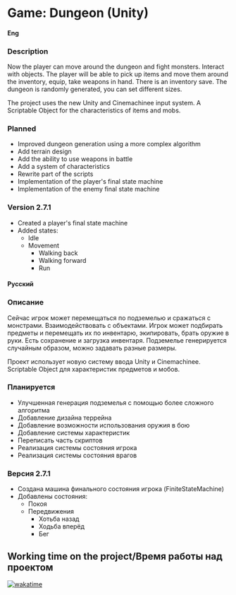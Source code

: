 <h1>Game: Dungeon (Unity)</h1>
<h4>Eng</h4>
<h3>Description</h3>
<div>
    <p>Now the player can move around the dungeon and fight monsters. Interact with objects. The player will be able
        to pick up items and move them around the inventory, equip, take weapons in hand. There is an inventory
        save. The dungeon is randomly generated, you can set different sizes.</p>
    <p>The project uses the new Unity and Cinemachinee input system. A Scriptable Object for the characteristics of
        items and mobs.</p>
</div>
<h3>Planned</h3>
<div>
    <ul>
        <li>Improved dungeon generation using a more complex algorithm</li>
        <li>Add terrain design</li>
        <li>Add the ability to use weapons in battle</li>
        <li>Add a system of characteristics</li>
        <li>Rewrite part of the scripts</li>
        <li>Implementation of the player's final state machine</li>
        <li>Implementation of the enemy final state machine</li>
    </ul>
</div>
<h3>Version 2.7.1</h3>
<div>
    <ul>
        <li>Created a player's final state machine</li>
        <li>Added states:
            <ul>
                <li>Idle</li>
                <li>Movement
                    <ul>
                        <li>Walking back</li>
                        <li>Walking forward</li>
                        <li>Run</li>
                    </ul>
                </li>
            </ul>
        </li>
    </ul>
</div>
<h4>Русский</h4>
<h3>Описание</h3>
<div>
    <p>Сейчас игрок может перемещаться по подземелью и сражаться с монстрами. Взаимодействовать с объектами. Игрок
        может подбирать предметы и перемещать их по инвентарю, экипировать, брать оружие в руки. Есть сохранение и
        загрузка инвентаря. Подземелье генерируется случайным образом, можно задавать разные размеры.</p>
    <p>Проект использует новую систему ввода Unity и Cinemachinee. Scriptable Object для характеристик предметов и
        мобов.</p>
</div>
<h3>Планируется</h3>
<div>
    <ul>
        <li>Улучшенная генерация подземелья с помощью более сложного алгоритма</li>
        <li>Добавление дизайна террейна</li>
        <li>Добавление возможности использования оружия в бою</li>
        <li>Добавление системы характеристик</li>
        <li>Переписать часть скриптов</li>
        <li>Реализация системы состояния игрока</li>
        <li>Реализация системы состояния врагов</li>
    </ul>
</div>
<h3>Версия 2.7.1</h3>
<div>
    <ul>
        <li>Создана машина финального состояния игрока (FiniteStateMachine)</li>
        <li>Добавлены состояния:
            <ul>
                <li>Покоя</li>
                <li>Передвижения
                    <ul>
                        <li>Хотьба назад</li>
                        <li>Ходьба вперёд</li>
                        <li>Бег</li>
                    </ul>
                </li>
            </ul>
        </li>
    </ul>
</div>


<h2>Working time on the project/Время работы над проектом</h2>
<div>
    <a href="https://wakatime.com/badge/github/ShutovKS/LabirintVR"><img
            src="https://wakatime.com/badge/github/ShutovKS/LabirintVR.svg" alt="wakatime"></a>
</div>